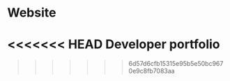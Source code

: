 # Website
<<<<<<< HEAD
Developer portfolio
=======
>>>>>>> 6d57d6cfb15315e95b5e50bc9670e9c8fb7083aa
